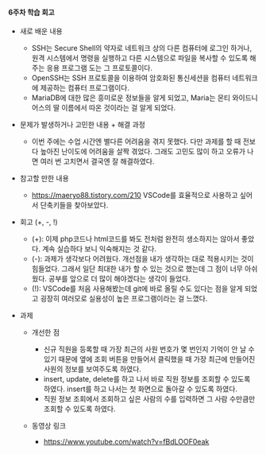 #### 6주차 학습 회고

* 새로 배운 내용
  * SSH는 Secure Shell의 약자로 네트워크 상의 다른 컴퓨터에 로그인 하거나, 원격 시스템에서 명령을 실행하고 다른 시스템으로 파일을 복사할 수 있도록 해 주는 응용 프로그램 도는 그 프로토콜이다.
  * OpenSSH는 SSH 프로토콜을 이용하여 암호화된 통신세션을 컴퓨터 네트워크에 제공하는 컴퓨터 프로그램이다.
  * MariaDB에 대한 많은 흥미로운 정보들을 알게 되었고, Maria는 몬티 와이드니어스의 딸 이름에서 따온 것이라는 걸 알게 되었다.
  
  
* 문제가 발생하거나 고민한 내용 + 해결 과정
  * 이번 주에는 수업 시간엔 별다른 어려움을 겪지 못했다. 다만 과제를 할 때 전보다 높아진 난이도에 어려움을 살짝 겪었다. 그래도 고민도 많이 하고 오류가 나면 여러 번 고치면서 결국엔 잘 해결하였다.


* 참고할 만한 내용
  * https://maeryo88.tistory.com/210 VSCode를 효율적으로 사용하고 싶어서 단축키들을 찾아보았다.

* 회고 (+, -, !)
  * (+): 이제 php코드나 html코드를 봐도 전처럼 완전히 생소하지는 않아서 좋았다. 계속 실습하다 보니 익숙해지는 것 같다.
  * (-): 과제가 생각보다 어려웠다. 개선점을 내가 생각하는 대로 적용시키는 것이 힘들었다. 그래서 일단 최대한 내가 할 수 있는 것으로 했는데 그 점이 너무 아쉬웠다. 공부를 앞으로 더 많이 해야겠다는 생각이 들었다.
  * (!): VSCode를 처음 사용해봤는데 git에 바로 올릴 수도 있다는 점을 알게 되었고 굉장히 여러모로 실용성이 높은 프로그램이라는 걸 느꼈다.

* 과제
  * 개선한 점
    * 신규 직원을 등록할 때 가장 최근의 사원 번호가 몇 번인지 기억이 안 날 수 있기 때문에
      옆에 조회 버튼을 만들어서 클릭했을 때 가장 최근에 만들어진 사원의 정보를 보여주도록 하였다.
    * insert, update, delete를 하고 나서 바로 직원 정보를 조회할 수 있도록 하였다. insert를 하고 나서는 첫 화면으로 돌아갈 수 있도록 하였다.
    * 직원 정보 조회에서 조회하고 싶은 사람의 수를 입력하면 그 사람 수만큼만 조회할 수 있도록 하였다.
    
  * 동영상 링크
    * https://www.youtube.com/watch?v=fBdLOOF0eak
